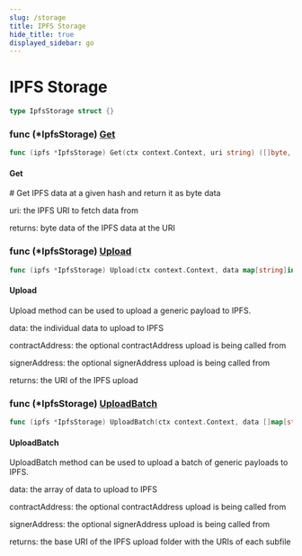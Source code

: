 ```yaml
---
slug: /storage
title: IPFS Storage
hide_title: true
displayed_sidebar: go
---
```


# IPFS Storage

```go
type IpfsStorage struct {}
```

### func \(\*IpfsStorage\) [Get](https://github.com/thirdweb-dev/go-sdk/blob/main/thirdweb/ipfs_storage.go#L55)

```go
func (ipfs *IpfsStorage) Get(ctx context.Context, uri string) ([]byte, error)
```

#### Get

\# Get IPFS data at a given hash and return it as byte data

uri: the IPFS URI to fetch data from

returns: byte data of the IPFS data at the URI

### func \(\*IpfsStorage\) [Upload](https://github.com/thirdweb-dev/go-sdk/blob/main/thirdweb/ipfs_storage.go#L88)

```go
func (ipfs *IpfsStorage) Upload(ctx context.Context, data map[string]interface{}, contractAddress string, signerAddress string) (string, error)
```

#### Upload

Upload method can be used to upload a generic payload to IPFS.

data: the individual data to upload to IPFS

contractAddress: the optional contractAddress upload is being called from

signerAddress: the optional signerAddress upload is being called from

returns: the URI of the IPFS upload

### func \(\*IpfsStorage\) [UploadBatch](https://github.com/thirdweb-dev/go-sdk/blob/main/thirdweb/ipfs_storage.go#L109)

```go
func (ipfs *IpfsStorage) UploadBatch(ctx context.Context, data []map[string]interface{}, fileStartNumber int, contractAddress string, signerAddress string) (*baseUriWithUris, error)
```

#### UploadBatch

UploadBatch method can be used to upload a batch of generic payloads to IPFS.

data: the array of data to upload to IPFS

contractAddress: the optional contractAddress upload is being called from

signerAddress: the optional signerAddress upload is being called from

returns: the base URI of the IPFS upload folder with the URIs of each subfile
